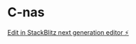 # C-nas

[Edit in StackBlitz next generation editor ⚡️](https://stackblitz.com/~/github.com/Adorn-256/C-nas)